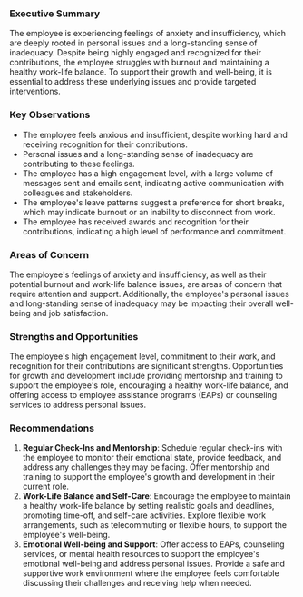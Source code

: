 ### Executive Summary
The employee is experiencing feelings of anxiety and insufficiency, which are deeply rooted in personal issues and a long-standing sense of inadequacy. Despite being highly engaged and recognized for their contributions, the employee struggles with burnout and maintaining a healthy work-life balance. To support their growth and well-being, it is essential to address these underlying issues and provide targeted interventions.

### Key Observations
* The employee feels anxious and insufficient, despite working hard and receiving recognition for their contributions.
* Personal issues and a long-standing sense of inadequacy are contributing to these feelings.
* The employee has a high engagement level, with a large volume of messages sent and emails sent, indicating active communication with colleagues and stakeholders.
* The employee's leave patterns suggest a preference for short breaks, which may indicate burnout or an inability to disconnect from work.
* The employee has received awards and recognition for their contributions, indicating a high level of performance and commitment.

### Areas of Concern
The employee's feelings of anxiety and insufficiency, as well as their potential burnout and work-life balance issues, are areas of concern that require attention and support. Additionally, the employee's personal issues and long-standing sense of inadequacy may be impacting their overall well-being and job satisfaction.

### Strengths and Opportunities
The employee's high engagement level, commitment to their work, and recognition for their contributions are significant strengths. Opportunities for growth and development include providing mentorship and training to support the employee's role, encouraging a healthy work-life balance, and offering access to employee assistance programs (EAPs) or counseling services to address personal issues.

### Recommendations
1. **Regular Check-Ins and Mentorship**: Schedule regular check-ins with the employee to monitor their emotional state, provide feedback, and address any challenges they may be facing. Offer mentorship and training to support the employee's growth and development in their current role.
2. **Work-Life Balance and Self-Care**: Encourage the employee to maintain a healthy work-life balance by setting realistic goals and deadlines, promoting time-off, and self-care activities. Explore flexible work arrangements, such as telecommuting or flexible hours, to support the employee's well-being.
3. **Emotional Well-being and Support**: Offer access to EAPs, counseling services, or mental health resources to support the employee's emotional well-being and address personal issues. Provide a safe and supportive work environment where the employee feels comfortable discussing their challenges and receiving help when needed.